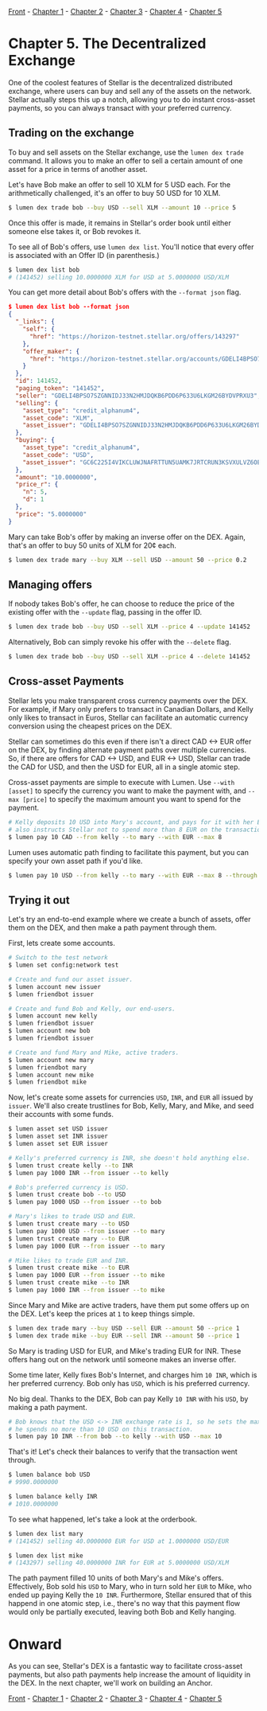 [Front](https://github.com/0xfe/hacking-stellar/blob/master/README.md) -
[Chapter 1](https://github.com/0xfe/hacking-stellar/blob/master/1-launch.md) -
[Chapter 2](https://github.com/0xfe/hacking-stellar/blob/master/2-payments.md) -
[Chapter 3](https://github.com/0xfe/hacking-stellar/blob/master/3-assets.md) -
[Chapter 4](https://github.com/0xfe/hacking-stellar/blob/master/4-multisig.md) -
[Chapter 5](https://github.com/0xfe/hacking-stellar/blob/master/5-dex.md)

# Chapter 5. The Decentralized Exchange

One of the coolest features of Stellar is the decentralized distributed exchange, where users can buy and sell any of the assets on the network. Stellar actually steps this up a notch, allowing you to do instant cross-asset payments, so you can always transact with your preferred currency.

## Trading on the exchange

To buy and sell assets on the Stellar exchange, use the `lumen dex trade` command. It allows you to make an offer to sell a certain amount of one asset for a price in terms of another asset.

Let's have Bob make an offer to sell 10 XLM for 5 USD each. For the arithmetically challenged, it's an offer to buy 50 USD for 10 XLM.

```sh
$ lumen dex trade bob --buy USD --sell XLM --amount 10 --price 5
```

Once this offer is made, it remains in Stellar's order book until either someone else takes it, or Bob revokes it.

To see all of Bob's offers, use `lumen dex list`. You'll notice that every offer is associated with an Offer ID (in parenthesis.)

```sh
$ lumen dex list bob
# (141452) selling 10.0000000 XLM for USD at 5.0000000 USD/XLM
```

You can get more detail about Bob's offers with the `--format json` flag.

```json
$ lumen dex list bob --format json
{
  "_links": {
    "self": {
      "href": "https://horizon-testnet.stellar.org/offers/143297"
    },
    "offer_maker": {
      "href": "https://horizon-testnet.stellar.org/accounts/GDELI4BPSO7SZGNNIDJ33N2HMJDQKB6PDD6P633U6LKGM26BYDVPRXU3"
    }
  },
  "id": 141452,
  "paging_token": "141452",
  "seller": "GDELI4BPSO7SZGNNIDJ33N2HMJDQKB6PDD6P633U6LKGM26BYDVPRXU3",
  "selling": {
    "asset_type": "credit_alphanum4",
    "asset_code": "XLM",
    "asset_issuer": "GDELI4BPSO7SZGNNIDJ33N2HMJDQKB6PDD6P633U6LKGM26BYDVPRXU3"
  },
  "buying": {
    "asset_type": "credit_alphanum4",
    "asset_code": "USD",
    "asset_issuer": "GC6C225I4VIKCLUWJNAFRTTUN5UAMK7JRTCRUN3KSVXULVZ6OEH2WQRH"
  },
  "amount": "10.0000000",
  "price_r": {
    "n": 5,
    "d": 1
  },
  "price": "5.0000000"
}
```

Mary can take Bob's offer by making an inverse offer on the DEX. Again, that's an offer to buy 50 units of XLM for 20¢ each.

```sh
$ lumen dex trade mary --buy XLM --sell USD --amount 50 --price 0.2
```

## Managing offers

If nobody takes Bob's offer, he can choose to reduce the price of the existing offer with the `--update` flag, passing in the offer ID.

```sh
$ lumen dex trade bob --buy USD --sell XLM --price 4 --update 141452
```

Alternatively, Bob can simply revoke his offer with the `--delete` flag.

```sh
$ lumen dex trade bob --buy USD --sell XLM --price 4 --delete 141452
```

## Cross-asset Payments

Stellar lets you make transparent cross currency payments over the DEX. For example, if Mary only prefers to transact in Canadian Dollars, and Kelly only likes to transact in Euros, Stellar can facilitate an automatic currency conversion using the cheapest prices on the DEX.

Stellar can sometimes do this even if there isn't a direct CAD <-> EUR offer on the DEX, by finding alternate payment paths over multiple currencies. So, if there are offers for CAD <-> USD, and EUR <-> USD, Stellar can trade the CAD for USD, and then the USD for EUR, all in a single atomic step.

Cross-asset payments are simple to execute with Lumen. Use `--with [asset]` to specify the currency you want to make the payment with, and `--max [price]` to specify the maximum amount you want to spend for the payment.

```sh
# Kelly deposits 10 USD into Mary's account, and pays for it with her EUR balance. She
# also instructs Stellar not to spend more than 8 EUR on the transaction.
$ lumen pay 10 CAD --from kelly --to mary --with EUR --max 8
```

Lumen uses automatic path finding to facilitate this payment, but you can specify your own asset path if you'd like.

```sh
$ lumen pay 10 USD --from kelly --to mary --with EUR --max 8 --through XLM
```

## Trying it out

Let's try an end-to-end example where we create a bunch of assets, offer them on the DEX, and then make a path payment through them.

First, lets create some accounts.

```sh
# Switch to the test network
$ lumen set config:network test

# Create and fund our asset issuer.
$ lumen account new issuer
$ lumen friendbot issuer

# Create and fund Bob and Kelly, our end-users.
$ lumen account new kelly
$ lumen friendbot issuer
$ lumen account new bob
$ lumen friendbot issuer

# Create and fund Mary and Mike, active traders.
$ lumen account new mary
$ lumen friendbot mary
$ lumen account new mike
$ lumen friendbot mike
```

Now, let's create some assets for currencies `USD`, `INR`, and `EUR` all issued by `issuer`. We'll also create trustlines for Bob, Kelly, Mary, and Mike, and seed their accounts with some funds.

```sh
$ lumen asset set USD issuer
$ lumen asset set INR issuer
$ lumen asset set EUR issuer

# Kelly's preferred currency is INR, she doesn't hold anything else.
$ lumen trust create kelly --to INR
$ lumen pay 1000 INR --from issuer --to kelly

# Bob's preferred currency is USD.
$ lumen trust create bob --to USD
$ lumen pay 1000 USD --from issuer --to bob

# Mary's likes to trade USD and EUR.
$ lumen trust create mary --to USD
$ lumen pay 1000 USD --from issuer --to mary
$ lumen trust create mary --to EUR
$ lumen pay 1000 EUR --from issuer --to mary

# Mike likes to trade EUR and INR.
$ lumen trust create mike --to EUR
$ lumen pay 1000 EUR --from issuer --to mike
$ lumen trust create mike --to INR
$ lumen pay 1000 INR --from issuer --to mike
```

Since Mary and Mike are active traders, have them put some offers up on the DEX. Let's keep the prices at `1` to keep things simple.

```sh
$ lumen dex trade mary --buy USD --sell EUR --amount 50 --price 1
$ lumen dex trade mike --buy EUR --sell INR --amount 50 --price 1
```

So Mary is trading USD for EUR, and Mike's trading EUR for INR. These offers hang out on the network until someone makes an inverse offer.

Some time later, Kelly fixes Bob's Internet, and charges him `10 INR`, which is her preferred currency. Bob only has `USD`, which is his preferred currency.

No big deal. Thanks to the DEX, Bob can pay Kelly `10 INR` with his `USD`, by making a path payment.

```sh
# Bob knows that the USD <-> INR exchange rate is 1, so he sets the max spend to 10, which implies that
# he spends no more than 10 USD on this transaction.
$ lumen pay 10 INR --from bob --to kelly --with USD --max 10
```

That's it! Let's check their balances to verify that the transaction went through.

```sh
$ lumen balance bob USD
# 9990.0000000

$ lumen balance kelly INR
# 1010.0000000
```

To see what happened, let's take a look at the orderbook.

```sh
$ lumen dex list mary
# (141452) selling 40.0000000 EUR for USD at 1.0000000 USD/EUR

$ lumen dex list mike
# (143297) selling 40.0000000 INR for EUR at 5.0000000 USD/XLM
```

The path payment filled 10 units of both Mary's and Mike's offers. Effectively, Bob sold his `USD` to Mary, who in turn sold her `EUR` to Mike, who ended up paying Kelly the `10 INR`. Furthermore, Stellar ensured that of this happend in one atomic step, i.e., there's no way that this payment flow would only be partially executed, leaving both Bob and Kelly hanging.

# Onward

As you can see, Stellar's DEX is a fantastic way to facilitate cross-asset payments, but also path payments help increase the amount of liquidity in the DEX. In the next chapter, we'll work on building an Anchor.

[Front](https://github.com/0xfe/hacking-stellar/blob/master/README.md) -
[Chapter 1](https://github.com/0xfe/hacking-stellar/blob/master/1-launch.md) -
[Chapter 2](https://github.com/0xfe/hacking-stellar/blob/master/2-payments.md) -
[Chapter 3](https://github.com/0xfe/hacking-stellar/blob/master/3-assets.md) -
[Chapter 4](https://github.com/0xfe/hacking-stellar/blob/master/4-multisig.md) -
[Chapter 5](https://github.com/0xfe/hacking-stellar/blob/master/5-dex.md)
